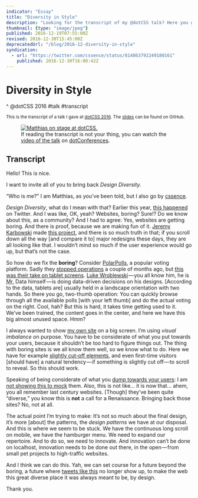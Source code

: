 ```yaml
---
indicator: "Essay"
title: "Diversity in Style"
description: "Looking for the transcript of my @dotCSS talk? Here you go."
thumbnail: {type: "image/jpeg"}
published: 2016-12-19T07:55:00Z
revised: 2016-12-30T15:45:00Z
deprecatedUrl: "/blog/2016-12-diversity-in-style"
syndication:
  - url: "https://twitter.com/cssence/status/814863792249180161"
    published: 2016-12-30T16:00:42Z
---
```


# Diversity in Style
^ @dotCSS 2016 #talk #transcript

<small>This is the transcript of a talk I gave at [dotCSS 2016](/2016/dotcss). The [slides](https://cssence.github.io/slides-dotcss2016/) can be found on GitHub.</small>

<figure class="portrait"><a tabindex="-1" href="https://www.dotconferences.com/2016/12/matthias-beitl-diversity-in-style"><img src="/2016/diversity-in-style.jpg" alt="Matthias on stage at dotCSS."></a><figcaption>If reading the transcript is not your thing, you can watch the <a href="https://www.dotconferences.com/2016/12/matthias-beitl-diversity-in-style">video of the talk</a> on <a href="https://www.dotconferences.com/">dotConferences</a>.</figcaption></figure>

<h2 class="visually-hidden">Transcript</h2>

Hello! This is nice.

<p class="h2">I want to invite all of you to bring back <em>Design&nbsp;Diversity.</em></p>

“Who is me?” I am Matthias, as you’ve been told, but I also go by [cssence](https://twitter.com/cssence).

_Design Diversity_, what do I mean with that? Earlier this year, [this happened](https://twitter.com/SaraSoueidan/status/690214878578110464) on Twitter. And I was like, OK, yeah? Websites, boring? Sure!? Do we know about this, as a community? And I had to agree: Yes, websites are getting boring. And there is proof, because we are making fun of it. [Jeremy Karbowski](https://twitter.com/JeremyKarbowski) made [this project](http://adventurega.me/bootstrap/), and there is so much truth in that; if you scroll down all the way [and compare it to] major redesigns these days, they are all looking like that. I wouldn’t mind so much if the user experience would go up, but that’s not the case.

So how do we fix the **boring**? Consider [PolarPolls](https://twitter.com/polarpolls), a popular voting platform. Sadly they [stopped operations](https://web.archive.org/web/20160404060539/http://polarb.com/) a couple of months ago, but [this was their take on tablet screens](https://cssence.github.io/slides-dotcss2016/#/3). [Luke Wroblewski](https://twitter.com/lukew)&#8202;&mdash;&#8202;you all know him, he is <abbr title="Mister">Mr.</abbr> Data himself&#8202;&mdash;&#8202;is doing data-driven decisions on his designs. [According to the data, tablets are] usually held in a landscape orientation with two hands. So there you go, two-thumb operation: You can quickly browse through all the available polls [with your left thumb] and do the actual voting on the right. Cool, hah? But this is hard, it takes time getting used to it. We’ve been trained, the content goes in the center, and here we have this big almost unused space. Hmm?

I always wanted to show [my own site](https://cssence.com/) on a big screen. I’m using _visual imbalance_ on purpose. You have to be considerate of what you put towards your users, because it shouldn’t be too hard to figure things out. The thing with boring sites is we all know them well, so we know what to do. Here we have for example [slightly cut-off elements](https://cssence.github.io/slides-dotcss2016/#/4), and even first-time visitors [should have] a natural tendency&#8202;&mdash;&#8202;if something is slightly cut off&#8202;&mdash;&#8202;to scroll to reveal. So this should work.

Speaking of being considerate of what you [dump towards your users](https://cssence.github.io/slides-dotcss2016/#/5): I am [not showing this to mock](http://www.dpgraph.com/) them. Also, this is not like&hellip; it is now that&hellip; ahem, you all remember last century websites. [Though] they’ve been quite “diverse,” you know this is **not** a call for a Renaissance. Bringing back those sites? No, not at all.

The actual point I’m trying to make: It’s not so much about the final design, it’s more [about] the patterns, the _design patterns_ we have at our disposal. And this is where we seem to be stuck. We have the continuous long scroll on mobile, we have the hamburger menu. We need to expand our repertoire. And to do so, we need to innovate. And innovation can’t be done on localhost, innovation needs to be done out there, in the open&#8202;&mdash;&#8202;from small pet projects to high-traffic websites.

And I think we can do this. Yah, we can set course for a future beyond the boring, a future where [tweets like this](https://cssence.github.io/slides-dotcss2016/#/1) no longer show up, to make the web this great diverse place it was always meant to be, by design.

Thank you.
